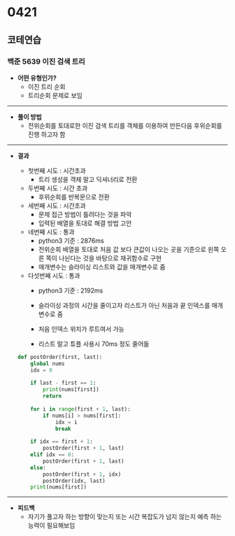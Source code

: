 # 0421

## 코테연습
### 백준 5639 이진 검색 트리
- **어떤 유형인가?**
    - 이진 트리 순회
    - 트리순회 문제로 보임
---
- **풀이 방법**
    - 전위순회를 토대로한 이진 검색 트리를 객체를 이용하여 만든다음 후위순회를 진행 하고자 함
---
- **결과**
    - 첫번째 시도 : 시간초과
        - 트리 생성을 객체 말고 딕셔너리로 전환
    - 두번째 시도 : 시간 초과
        - 후위순회를 반복문으로 전환
    - 세번째 시도 : 시간초과
        - 문제 접근 방법이 틀려다는 것을 파악
        - 입력된 배열을 토대로 해결 방법 고안
    - 네번째 시도 : 통과
        - python3 기준 : 2876ms
        - 전위순회 배열을 토대로 처음 값 보다 큰값이 나오는 곳을 기준으로 왼쪽 오른 쪽이 나뉜다는 것을 바탕으로 재귀함수로 구현
        - 매개변수는 슬라이싱 리스트와 값을 매개변수로 줌
    - 다섯번째 시도 : 통과
        - python3 기준 : 2192ms
        - 슬라이싱 과정의 시간을 줄이고자 리스트가 아닌 처음과 끝 인덱스를 매개변수로 줌
        - 처음 인덱스 위치가 루트여서 가능

        - 리스트 말고 튜플 사용시 70ms 정도 줄어듦

    ```python
    def postOrder(first, last):
        global nums
        idx = 0
        
        if last - first == 1:
            print(nums[first])
            return
        
        for i in range(first + 1, last):
            if nums[i] > nums[first]:
                idx = i
                break
        
        if idx == first + 1:
            postOrder(first + 1, last)
        elif idx == 0:
            postOrder(first + 1, last)
        else:
            postOrder(first + 1, idx)
            postOrder(idx, last)
        print(nums[first])
    ```
---
- **피드백**
    - 자기가 풀고자 하는 방향이 맞는지 또는 시간 복잡도가 넘지 않는지 예측 하는 능력이 필요해보임
